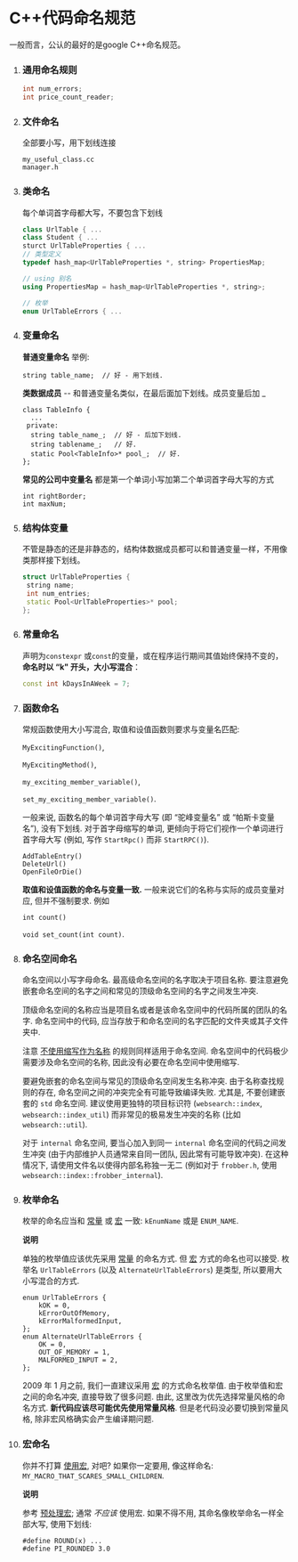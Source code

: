# C++代码命名规范

一般而言，公认的最好的是google C++命名规范。



1. ### 通用命名规则

   ```c++
   int num_errors;
   int price_count_reader;
   ```

   

2. ### 文件命名 

   全部要小写，用下划线连接

   ```
   my_useful_class.cc
   manager.h
   ```



3. ### 类命名

   每个单词首字母都大写，不要包含下划线

   ```C++
   class UrlTable { ...
   class Student { ...
   sturct UrlTableProperties { ...
   // 类型定义
   typedef hash_map<UrlTableProperties *, string> PropertiesMap;
   
   // using 别名
   using PropertiesMap = hash_map<UrlTableProperties *, string>;
   
   // 枚举
   enum UrlTableErrors { ...
   ```

   

4. ### 变量命名

   **普通变量命名** 
   举例:

   ```
   string table_name;  // 好 - 用下划线.
   ```

   

    **类数据成员** -- 和普通变量名类似，在最后面加下划线。成员变量后加 _

   ```
   class TableInfo {
     ...
    private:
     string table_name_;  // 好 - 后加下划线.
     string tablename_;   // 好.
     static Pool<TableInfo>* pool_;  // 好.
   };
   ```

   **常见的公司中变量名** 都是第一个单词小写加第二个单词首字母大写的方式

   ```
   int rightBorder;
   int maxNum;
   ```

   

5. ### 结构体变量

   不管是静态的还是非静态的，结构体数据成员都可以和普通变量一样，不用像类那样接下划线。

   ```C++
   struct UrlTableProperties {
   	string name;
   	int num_entries;
   	static Pool<UrlTableProperties>* pool;
   };
   ```

   

6. ### 常量命名

   声明为`constexpr` 或`const`的变量，或在程序运行期间其值始终保持不变的，**命名时以 “k" 开头，大小写混合**：

   ```C++
   const int kDaysInAWeek = 7;
   ```



7. ### 函数命名

   常规函数使用大小写混合, 取值和设值函数则要求与变量名匹配: 

   `MyExcitingFunction()`, 

   `MyExcitingMethod()`, 

   `my_exciting_member_variable()`, 

   `set_my_exciting_member_variable()`.

   一般来说, 函数名的每个单词首字母大写 (即 “驼峰变量名” 或 “帕斯卡变量名”), 没有下划线. 对于首字母缩写的单词, 更倾向于将它们视作一个单词进行首字母大写 (例如, 写作 `StartRpc()` 而非 `StartRPC()`).

   ```
   AddTableEntry()
   DeleteUrl()
   OpenFileOrDie()
   ```

   **取值和设值函数的命名与变量一致.** 一般来说它们的名称与实际的成员变量对应, 但并不强制要求. 例如 

   `int count()` 

   `void set_count(int count)`.



8. ### 命名空间命名

   命名空间以小写字母命名. 最高级命名空间的名字取决于项目名称. 要注意避免嵌套命名空间的名字之间和常见的顶级命名空间的名字之间发生冲突.

   顶级命名空间的名称应当是项目名或者是该命名空间中的代码所属的团队的名字. 命名空间中的代码, 应当存放于和命名空间的名字匹配的文件夹或其子文件夹中.

   注意 [不使用缩写作为名称](https://zh-google-styleguide.readthedocs.io/en/latest/google-cpp-styleguide/naming/#general-naming-rules) 的规则同样适用于命名空间. 命名空间中的代码极少需要涉及命名空间的名称, 因此没有必要在命名空间中使用缩写.

   要避免嵌套的命名空间与常见的顶级命名空间发生名称冲突. 由于名称查找规则的存在, 命名空间之间的冲突完全有可能导致编译失败. 尤其是, 不要创建嵌套的 `std` 命名空间. 建议使用更独特的项目标识符 (`websearch::index`, `websearch::index_util`) 而非常见的极易发生冲突的名称 (比如 `websearch::util`).

   对于 `internal` 命名空间, 要当心加入到同一 `internal` 命名空间的代码之间发生冲突 (由于内部维护人员通常来自同一团队, 因此常有可能导致冲突). 在这种情况下, 请使用文件名以使得内部名称独一无二 (例如对于 `frobber.h`, 使用 `websearch::index::frobber_internal`).



9. ### 枚举命名

   枚举的命名应当和 [常量](https://zh-google-styleguide.readthedocs.io/en/latest/google-cpp-styleguide/naming/#constant-names) 或 [宏](https://zh-google-styleguide.readthedocs.io/en/latest/google-cpp-styleguide/naming/#macro-names) 一致: `kEnumName` 或是 `ENUM_NAME`.

   **说明**

   单独的枚举值应该优先采用 [常量](https://zh-google-styleguide.readthedocs.io/en/latest/google-cpp-styleguide/naming/#constant-names) 的命名方式. 但 [宏](https://zh-google-styleguide.readthedocs.io/en/latest/google-cpp-styleguide/naming/#macro-names) 方式的命名也可以接受. 枚举名 `UrlTableErrors` (以及 `AlternateUrlTableErrors`) 是类型, 所以要用大小写混合的方式.

   ```
   enum UrlTableErrors {
       kOK = 0,
       kErrorOutOfMemory,
       kErrorMalformedInput,
   };
   enum AlternateUrlTableErrors {
       OK = 0,
       OUT_OF_MEMORY = 1,
       MALFORMED_INPUT = 2,
   };
   ```

   2009 年 1 月之前, 我们一直建议采用 [宏](https://zh-google-styleguide.readthedocs.io/en/latest/google-cpp-styleguide/naming/#macro-names) 的方式命名枚举值. 由于枚举值和宏之间的命名冲突, 直接导致了很多问题. 由此, 这里改为优先选择常量风格的命名方式. **新代码应该尽可能优先使用常量风格**. 但是老代码没必要切换到常量风格, 除非宏风格确实会产生编译期问题.

   

10. ### 宏命名

    你并不打算 [使用宏](https://zh-google-styleguide.readthedocs.io/en/latest/google-cpp-styleguide/others/#preprocessor-macros), 对吧? 如果你一定要用, 像这样命名: `MY_MACRO_THAT_SCARES_SMALL_CHILDREN`.

    **说明**

    参考 [预处理宏](https://zh-google-styleguide.readthedocs.io/en/latest/google-cpp-styleguide/others/#preprocessor-macros); 通常 *不应该* 使用宏. 如果不得不用, 其命名像枚举命名一样全部大写, 使用下划线:

    ```
    #define ROUND(x) ...
    #define PI_ROUNDED 3.0
    ```